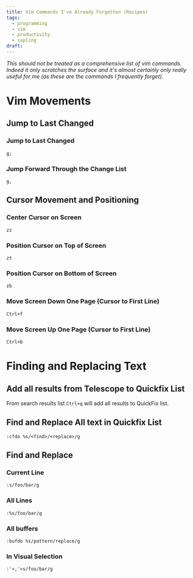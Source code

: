 ```yaml
---
title: Vim Commands I've Already Forgotten (Recipes)
tags:
  - programming
  - vim
  - productivity
  - sapling
draft:
---
```

*This should not be treated as a comprehensive list of vim commands. Indeed it only scratches the surface and it's almost certainly only really useful for me (as these are the commands I frequently forget).*

# Vim Movements

## Jump to Last Changed

### Jump to Last Changed
`g;`
### Jump Forward Through the Change List
`g,`

## Cursor Movement and Positioning

### Center Cursor on Screen
`zz`

### Position Cursor on Top of Screen
`zt`

### Position Cursor on Bottom of Screen 
`zb`

### Move Screen Down One Page (Cursor to First Line)
`Ctrl+f`

### Move Screen Up One Page (Cursor to First Line)
`Ctrl+b`



# Finding and Replacing Text
## Add all results from Telescope to Quickfix List
From search results list `Ctrl+q` will add all results to QuickFix list.
## Find and Replace All text in Quickfix List
`:cfdo %s/<find>/<replace>/g`
## Find and Replace
### Current Line
`:s/foo/bar/g`
### All Lines
`:%s/foo/bar/g`
### All buffers
`:bufdo %s/pattern/replace/g`
### In Visual Selection
`:'<,'>s/foo/bar/g`



